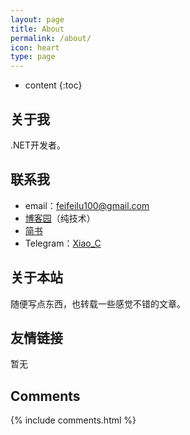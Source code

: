 ```yaml
---
layout: page
title: About
permalink: /about/
icon: heart
type: page
---
```


* content
{:toc}
## 关于我

.NET开发者。

## 联系我

* email：feifeilu100@gmail.com
* [博客园](http://www.cnblogs.com/doThing/)（纯技术）
* [简书](https://www.jianshu.com/u/f67e4b95e6b0)
* Telegram：[Xiao_C](https://t.me/Xiao_C)

## 关于本站

随便写点东西，也转载一些感觉不错的文章。

## 友情链接

暂无

## Comments

{% include comments.html %}
